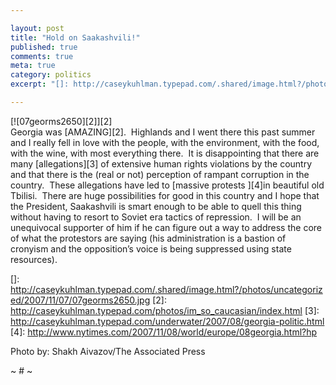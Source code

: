 ```yaml
---

layout: post
title: "Hold on Saakashvili!"
published: true
comments: true
meta: true
category: politics
excerpt: "[]: http://caseykuhlman.typepad.com/.shared/image.html?/photos/uncategorized/2007/11/07/07georms2650.jpg"

---
```


[![07georms2650][2]][2]  
Georgia was [AMAZING][2].  Highlands and I went there this past summer and I really fell in love with the people, with the environment, with the food, with the wine, with most everything there.  It is disappointing that there are many [allegations][3] of extensive human rights violations by the country and that there is the (real or not) perception of rampant corruption in the country.  These allegations have led to [massive protests ][4]in beautiful old Tbilisi.  There are huge possibilities for good in this country and I hope that the President, Saakashvili is smart enough to be able to quell this thing without having to resort to Soviet era tactics of repression.  I will be an unequivocal supporter of him if he can figure out a way to address the core of what the protestors are saying (his administration is a bastion of cronyism and the opposition’s voice is being suppressed using state resources).  

 []: http://caseykuhlman.typepad.com/.shared/image.html?/photos/uncategorized/2007/11/07/07georms2650.jpg
 [2]: http://caseykuhlman.typepad.com/photos/im_so_caucasian/index.html
 [3]: http://caseykuhlman.typepad.com/underwater/2007/08/georgia-politic.html
 [4]: http://www.nytimes.com/2007/11/08/world/europe/08georgia.html?hp

Photo by: Shakh Aivazov/The Associated Press

~ # ~